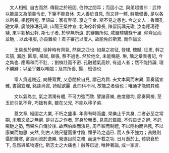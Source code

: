 　文人相輕, 自古而然. 傳毅之於班固, 伯仲之間耳；而固小之, 與弟超書曰：武仲以能屬文為蘭臺令史, 下筆不能自休. 夫人善於自見, 而文非一體, 鮮能備善, 是以各以所長, 相輕所短. 里語曰：家有弊帚, 享之千金. 斯不見之患也. 今之文人：魯國孔融文舉, 廣陵陳琳孔璋, 山陽王粲仲宣, 北海徐幹偉長, 陳留阮瑀元瑜, 汝南應瑒德璉, 東平劉楨公幹, 斯七子者, 於學無所遺, 於辭無所假, 咸自騁驥騄千里, 仰齊足而並馳, . 以此相服, 亦良難矣！君子審己以度人, 故能免於斯累, 而作論文. 

　　王粲長於辭賦, 徐幹時有齊氣, 然粲之匹也. 如粲之初征, 登樓, 槐賦, 征思, 幹之玄猿, 漏卮, 圓扇, 橘賦, 雖張, 蔡不過也. 然於他文, 未能稱是. 琳, 瑀之章表書記, 今之雋也. 應瑒和而不壯, ；劉楨壯而不密. 孔融體氣高妙, 有過人者；然不能持論, 理不勝辭；以至乎雜以嘲戲；及其所善, 揚. , 班儔也. 

　　常人貴遠賤近, 向聲背實, 又患闇於自見, 謂己為賢. 夫文本同而末異, 蓋奏議宜雅, 書論宜理, 銘誄尚實, 詩賦欲麗. 此四科不同, 故能之者偏也；唯通才能備其體. 

　　文以氣為主, 氣之清濁有體, 不可力強而致. 譬諸音樂, 曲度雖均, 節奏同檢, 至玉於引氣不齊, 巧拙有素, 雖在父兄, 不能以移子弟. 

　　蓋文章, 經國之大業, 不朽之盛事. 年壽有時而盡, 榮樂止乎其身, 二者必至之常期, 未若文章之無窮. 是以古之作者, 寄身於翰墨, 見意於篇籍, 不假良史之辭, 不託飛馳之勢, 而聲名自傳於後. 故西伯幽而演易, 周旦顥而制禮, 不以隱約而弗務, 不以康樂而加思. 夫然, 則古人賤尺璧而重寸陰, 懼乎時之過已. 而人多不強力；貧賤則懾於饑寒, 富貴則流於逸樂, 營遂目前之務, 而遺千載之功. 日月逝於上, 體貌衰於下, 忽然與萬物遷化, 斯志士之大痛也！融等已逝, 唯幹著論, 成一家言. 